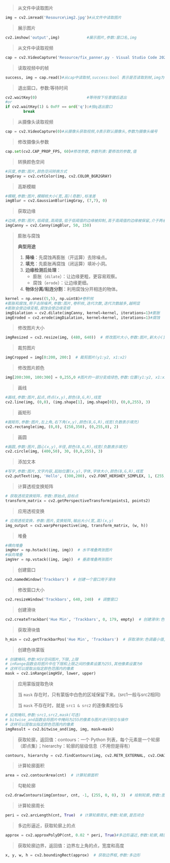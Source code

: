 > 从文件中读取图片

```python
img = cv2.imread('Resource\img2.jpg')#从文件中读取图片
```

> 展示图片

```python
cv2.imshow('output',img)            #展示图片,参数:窗口名,img
```

> 从文件中读取视频

```python
cap = cv2.VideoCapture('Resource/fix_panner.py - Visual Studio Code 2025-08-01 18-21-18.mp4')#从文件中获取视频
```

> 读取视频中的帧

``` python
success, img = cap.read()#从cap中读取帧,success:bool 表示是否读取到帧,img为读取到的帧
```

> 退出窗口，参数:等待时间

```python
cv2.waitKey(0)                      #等待按下任意键后退出
#or
if cv2.waitKey(1) & 0xFF == ord('q'):#按q退出窗口
        break
```
> 从摄像头读取视频

``` python
cap = cv2.VideoCapture(0)#从摄像头获取视频,0表示默认摄像头,参数为摄像头编号
```
> 修改摄像头参数

``` python
cap.set(cv2.CAP_PROP_FPS, 60)#修改参数,参数列表:要修改的参数,值
```
> 转换颜色空间

``` python
#灰度,参数:图片,颜色空间转换方式
imgGray = cv2.cvtColor(img, cv2.COLOR_BGR2GRAY) 
```
> 高斯模糊

``` python
#模糊,参数:图片,模糊核大小(宽,高)(奇数),标准差
imgBlur = cv2.GaussianBlur(imgGray, (7,7), 0)
```
> 获取边缘

``` python
#边缘,参数:图片,低阈值,高阈值,低于低阈值的边缘被抑制,高于高阈值的边缘被保留,介于两者之间的边缘被保留或抑制取决于其连接性
imgCanny = cv2.Canny(imgBlur, 50, 150)
```
> 膨胀与腐蚀
>
>  **典型用途**
>
> 1. **降噪**：先腐蚀再膨胀（开运算）去除噪点。
> 2. **填充**：先膨胀再腐蚀（闭运算）填补小洞。
> 3. **边缘检测后处理**：
>    - 膨胀（`dilate`）：让边缘更粗，更容易观察。
>    - 腐蚀（`erode`）：让边缘更细。
> 4. **物体分离/粘连分割**：利用腐蚀分开相连的物体。

``` python
kernel = np.ones((5,5), np.uint8)#卷积核
#膨胀和腐蚀,用于去除噪声,参数:图片,卷积核,迭代次数,迭代次数越多,越明显
#膨胀会使边缘变粗,腐蚀会使边缘变细
imgDialation = cv2.dilate(imgCanny, kernel=kernel, iterations=1)#膨胀
imgEroded = cv2.erode(imgDialation, kernel=kernel, iterations=1)#腐蚀
```
> 修改图片大小

``` python
imgResized = cv2.resize(img, (480, 640))  # 修改图片大小,参数:图片,新大小(宽,高)(x,y)
```
> 裁剪图片

``` python
imgCropped = img[0:200, 200:]  # 裁剪图片(y1:y2, x1:x2)
```
> 修改图片颜色

``` python
img[200:300, 100:300] = 0,255,0 #图片的一部分变成绿色,参数:位置(y1:y2, x1:x2),颜色(B,G,R)
```
> 画线

``` python
#画线,参数:图片,起点,终点(x,y),颜色(B,G,R),线宽
cv2.line(img, (0,0), (img.shape[1], img.shape[0]), (0,0,255), 3)
```
> 画矩形

``` python
#画矩形,参数:图片,左上角,右下角(x,y),颜色(B,G,R),线宽(负数表示填充)
cv2.rectangle(img, (0,0), (250,350), (0,255,0), 2)
```
> 画圆

``` python
#画圆,参数:图片,圆心(x,y),半径,颜色(B,G,R),线宽(负数表示填充)
cv2.circle(img, (400,50), 30, (0,0,255), 3) 
```
> 添加文本

``` python
#写字,参数:图片,文字内容,起始位置(x,y),字体,字体大小,颜色(B,G,R),线宽
cv2.putText(img, 'Hello', (300,200), cv2.FONT_HERSHEY_SIMPLEX, 1, (255,255,255), 2) 
```
> 计算透视变换矩阵

``` python
# 获取透视变换矩阵，参数:原始点,目标点
transform_matrix = cv2.getPerspectiveTransform(points1, points2)
```
> 应用透视变换

``` python
# 应用透视变换，参数:图片,变换矩阵,输出大小(宽,高)(x,y)
img_output = cv2.warpPerspective(img, transform_matrix, (w, h)) 
```
> 堆叠

``` python
#横向堆叠
imgHor = np.hstack((img, img))  # 水平堆叠两张图片
#纵向堆叠
imgVer = np.vstack((img, img))  # 垂直堆叠两张图片
```
> 创建窗口

``` python
cv2.namedWindow('Trackbars')  # 创建一个窗口用于滑块
```
> 修改窗口大小

``` python
cv2.resizeWindow('Trackbars', 640, 240)  # 调整窗口
```
> 创建滑块

``` python
cv2.createTrackbar('Hue Min', 'Trackbars', 0, 179, empty)  # 创建滑块:色调最小值,参数:滑块名,窗口名,最小值,最大值,回调函数
```
> 获取滑块值

``` python
h_min = cv2.getTrackbarPos('Hue Min', 'Trackbars')  # 获取滑块:色调最小值,参数:滑块名,窗口名
```
> 创建色块蒙版

``` python
# 创建掩码,参数:HSV空间图片,下限,上限
# inRange函数会将图片中在下限和上限之间的像素设置为255,其他像素设置为0
# 这样可以提取出指定颜色范围内的像素
mask = cv2.inRange(imgHSV, lower, upper)
```
> 应用蒙版提取色块
>
> 当 `mask` 存在时，只有蒙版中白色的区域保留下来。(src1一般与src2相同)
>
> 当 `mask` 不存在时，就是 `src1 & src2` 的逐像素按位与

``` python
# 应用掩码,参数:src1,src2,mask(可选)
# bitwise_and函数会将图片中掩码为255的像素与图片进行按位与操作
# 这样可以提取出指定颜色范围内的像素
imgResult = cv2.bitwise_and(img, img, mask=mask)
```
> 获取轮廓，返回值：contours：一个 Python 列表，每个元素是一个轮廓（即点集）；hierarchy：轮廓的层级信息（不用但是得有）

``` python
contours, hierarchy = cv2.findContours(img, cv2.RETR_EXTERNAL, cv2.CHAIN_APPROX_NONE)  # 查找轮廓,参数:图片,轮廓检索模式,轮廓近似方法
```
> 计算轮廓面积

``` python
area = cv2.contourArea(cnt)  # 计算轮廓面积
```
> 勾勒轮廓

``` python
cv2.drawContours(imgContour, cnt, -1, (255, 0, 0), 3)  # 绘制轮廓,参数:图片,轮廓,-1表示绘制所有轮廓,(B,G,R),厚度
```
> 计算轮廓周长

``` python
peri = cv2.arcLength(cnt, True)  # 计算轮廓周长,参数:轮廓,是否闭合
```
> 多边形逼近，获取轮廓上的点

``` python
approx = cv2.approxPolyDP(cnt, 0.02 * peri, True)#多边形逼近,参数:轮廓,精度(越小越精确),是否闭合
```
> 获取轮廓边界，返回值：边界左上角的点，宽度和高度

``` python
x, y, w, h = cv2.boundingRect(approx)  # 获取边界框,参数:多边形
```
> 

``` python

```
> 

``` python

```
> 

``` python

```
> 

``` python

```
> 

``` python

```
> 

``` python

```
> 

``` python

```
> 

``` python

```
> 

``` python

```
> 

``` python

```







